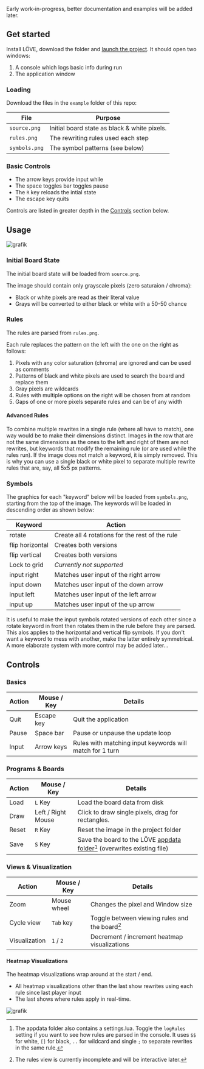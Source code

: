 Early work-in-progress, better documentation and examples will be added later.

## Get started

Install LÖVE, download the folder and [launch the project](https://love2d.org/wiki/Getting_Started).
It should open two windows:

1. A console which logs basic info during run
2. The application window


### Loading

Download the files in the `example` folder of this repo:

| File              | Purpose                                      |
|-------------------|----------------------------------------------|
| `source.png`      | Initial board state as black & white pixels. |
| `rules.png`       | The rewriting rules used each step           |
| `symbols.png`     | The symbol patterns (see below)              |

### Basic Controls

* The arrow keys provide input while
* The space toggles bar toggles pause
* The `R` key reloads the intial state
* The escape key quits

Controls are listed in greater depth in the [Controls](#controls) section below.

## Usage

![grafik](https://github.com/user-attachments/assets/77a7406a-f3ed-44d9-8f4a-26c5661a3fcb)

### Initial Board State

The initial board state will be loaded from `source.png`.

The image should contain only grayscale pixels (zero saturaion / chroma):

* Black or white pixels are read as their literal value
* Grays will be converted to either black or white with a 50-50 chance

### Rules

The rules are parsed from `rules.png`.

Each rule replaces the pattern on the left with the one on the right as follows:

1. Pixels with any color saturation (chroma) are ignored and can be used as comments
2. Patterns of black and white pixels are used to search the board and replace them
3. Gray pixels are wildcards
4. Rules with multiple options on the right will be chosen from at random
5. Gaps of one or more pixels separate rules and can be of any width

#### Advanced Rules

To combine multiple rewrites in a single rule (where all have to match), one way would be to make their dimensions distinct.
Images in the row that are not the same dimensions as the ones to the left and right of them are not rewrites, but keywords that modify the remaining rule (or are used while the rules run). If the image does not match a keyword, it is simply removed. This is why you can use a single black or white pixel to separate multiple rewrite rules that are, say, all 5x5 px patterns.

### Symbols

The graphics for each "keyword" below will be loaded from `symbols.png`, starting from the top of the image. The keywords will be loaded in descending order as shown below:

| Keyword         | Action                                          |
|-----------------|-------------------------------------------------|
| rotate          | Create all 4 rotations for the rest of the rule |
| flip horizontal | Creates both versions                           |
| flip vertical   | Creates both versions                           |
| Lock to grid    | *Currently not supported*                       |
| input right     | Matches user input of the right arrow           |
| input down      | Matches user input of the down arrow            |
| input left      | Matches user input of the left arrow            |
| input up        | Matches user input of the up arrow              |

It is useful to make the input symbols rotated versions of each other since a rotate keyword in front then rotates them in the rule before they are parsed.
This alos applies to the horizontal and vertical flip symbols. If you don't want a keyword to mess with another, make the latter entirely symmetrical. A more elaborate system with more control may be added later...

## Controls

### Basics

| Action     | Mouse / Key        | Details                                                  |
|------------|--------------------|----------------------------------------------------------|
| Quit       | Escape key         | Quit the application                                     |
| Pause      | Space bar          | Pause or unpause the update loop                         |
| Input      | Arrow keys         | Rules with matching input keywords will match for 1 turn |

### Programs & Boards

| Action     | Mouse / Key        | Details                                                                      |
|------------|--------------------|------------------------------------------------------------------------------|
| Load       | `L` Key            | Load the board data from disk                                                |
| Draw       | Left / Right Mouse | Click to draw single pixels, drag for rectangles.                            |
| Reset      | `R` Key            | Reset the image in the project folder                                        |
| Save       | `S` Key            | Save the board to the LÖVE [appdata folder][][^1] (overwrites existing file) | 

### Views & Visualization

| Action        | Mouse / Key        | Details                                        |
|---------------|--------------------|------------------------------------------------|
| Zoom          | Mouse wheel        | Changes the pixel and Window size              |
| Cycle view    | `Tab` key          | Toggle between viewing rules and the board[^2] |
| Visualization | `1` / `2`          | Decrement / increment heatmap visualizations   |

#### Heatmap Visualizations

The heatmap visualizations wrap around at the start / end.

* All heatmap visualizations other than the last show rewrites using each rule since last player input
* The last shows where rules apply in real-time. 

[^1]: The appdata folder also contains a settings.lua. Toggle the `logRules` setting if you want to see how rules are parsed in the console. It uses `$$` for white, `[]` for black, `..` for wildcard and single `;` to separate rewrites in the same rule.

[^2]: The rules view is currently incomplete and will be interactive later.

[appdata folder]: https://love2d.org/wiki/love.filesystem

![grafik](https://github.com/user-attachments/assets/b9c231ca-5ae1-436c-ac75-494c693f0f8c)

